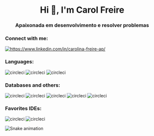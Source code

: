 <h1 align="center">Hi 👋, I'm Carol Freire</h1>
<h3 align="center">Apaixonada em desenvolvimento e resolver problemas</h3>

<h3 align="left">Connect with me:</h3>
<p align="left">
<a href="https://linkedin.com/in/https://www.linkedin.com/in/carolina-freire-ap/" target="blank">
  <img align="center" src="https://img.shields.io/badge/linkedin-%230077B5.svg?style=for-the-badge&logo=linkedin&logoColor=white" alt="https://www.linkedin.com/in/carolina-freire-ap/"/>
</a>
  
</p>

<h3 align="left">Languages:</h3>
<p align="left"> 
    <img src="https://img.shields.io/badge/Java-ED8B00?style=for-the-badge&logo=openjdk&logoColor=white" alt="circleci"/> 
    <img src="https://img.shields.io/badge/Spring-6DB33F?style=for-the-badge&logo=spring&logoColor=white" alt="circleci"/> 
    <img src="https://img.shields.io/badge/Python-14354C?style=for-the-badge&logo=python&logoColor=white" alt="circleci"/> 
</p>

<h3 align="left">Databases and others:</h3>
<p align="left"> 
    <img src="https://img.shields.io/badge/PostgreSQL-316192?style=for-the-badge&logo=postgresql&logoColor=white" alt="circleci"/> 
    <img src="https://img.shields.io/badge/Microsoft_Azure-0089D6?style=for-the-badge&logo=microsoft-azure&logoColor=white" alt="circleci"/> 
    <img src="https://img.shields.io/badge/circleci-343434?style=for-the-badge&logo=circleci&logoColor=white" alt="circleci"/> 
    <img src="https://img.shields.io/badge/rabbitmq-%23FF6600.svg?&style=for-the-badge&logo=rabbitmq&logoColor=white" alt="circleci"/> 
    <img src="https://img.shields.io/badge/-Swagger-%23Clojure?style=for-the-badge&logo=swagger&logoColor=white" alt="circleci"/> 


<h3 align="left">Favorites IDEs:</h3>
<p align="left">
    <img src="https://img.shields.io/badge/PyCharm-000000.svg?&style=for-the-badge&logo=PyCharm&logoColor=white" alt="circleci"/> 
    <img src="https://img.shields.io/badge/IntelliJ_IDEA-000000.svg?style=for-the-badge&logo=intellij-idea&logoColor=white" alt="circleci"/> 
</p>

  ![Snake animation](https://github.com/ubiratan-motta/ubiratan-motta/blob/output/github-contribution-grid-snake.svg)

